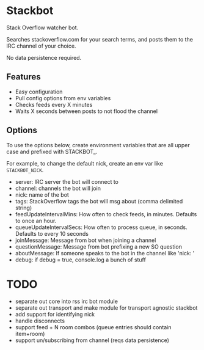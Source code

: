 # Stackbot

Stack Overflow watcher bot.

Searches stackoverflow.com for your search terms, and posts them to the IRC channel of your choice.

No data persistence required.

## Features

- Easy configuration
- Pull config options from env variables
- Checks feeds every X minutes
- Waits X seconds between posts to not flood the channel

## Options

To use the options below, create environment variables that are all upper case and prefixed with STACKBOT_.

For example, to change the default nick, create an env var like `STACKBOT_NICK`.

* server: IRC server the bot will connect to
* channel: channels the bot will join
* nick: name of the bot
* tags: StackOverflow tags the bot will msg about (comma delimited string)
* feedUpdateIntervalMins: How often to check feeds, in minutes. Defaults to once an hour.
* queueUpdateIntervalSecs: How often to process queue, in seconds. Defaults to every 10 seconds
* joinMessage: Message from bot when joining a channel
* questionMessage: Message from bot prefixing a new SO question
* aboutMessage: If someone speaks to the bot in the channel like 'nick: '
* debug: if debug = true, console.log a bunch of stuff

# TODO

- separate out core into rss irc bot module
- separate out transport and make module for transport agnostic stackbot
- add support for identifying nick
- handle disconnects
- support feed + N room combos (queue entries should contain item+room)
- support un/subscribing from channel (reqs data persistence)
